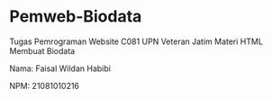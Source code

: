 # Pemweb-Biodata
Tugas Pemrograman Website C081 UPN Veteran Jatim Materi HTML Membuat Biodata

Nama: Faisal Wildan Habibi

NPM: 21081010216
